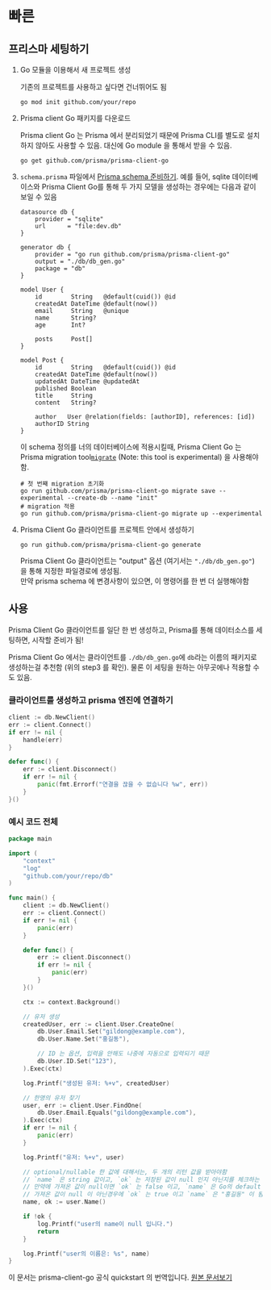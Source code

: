 # 빠른

## 프리스마 세팅하기

1) Go 모듈을 이용해서 새 프로젝트 생성

    기존의 프로젝트를 사용하고 싶다면 건너뛰어도 됨
    ```shell script
    go mod init github.com/your/repo
    ```

2) Prisma client Go 패키지를 다운로드
    
    Prisma client Go 는 Prisma 에서 분리되었기 때문에 Prisma CLI를 별도로 설치하지 않아도 사용할 수 있음. 대신에 Go module 을 통해서 받을 수 있음.
    ```shell script
    go get github.com/prisma/prisma-client-go
    ```

3) `schema.prisma` 파일에서 [Prisma schema 준비하기](https://www.prisma.io/docs/reference/tools-and-interfaces/prisma-schema/prisma-schema-file). 예를 들어, sqlite 데이터베이스와 Prisma Client Go를 통해 두 가지 모델을 생성하는 경우에는 다음과 같이 보일 수 있음

    ```prisma
    datasource db {
        provider = "sqlite"
        url      = "file:dev.db"
    }

    generator db {
        provider = "go run github.com/prisma/prisma-client-go"
        output = "./db/db_gen.go"
        package = "db"
    }

    model User {
        id        String   @default(cuid()) @id
        createdAt DateTime @default(now())
        email     String   @unique
        name      String?
        age       Int?

        posts     Post[]
    }

    model Post {
        id        String   @default(cuid()) @id
        createdAt DateTime @default(now())
        updatedAt DateTime @updatedAt
        published Boolean
        title     String
        content   String?

        author   User @relation(fields: [authorID], references: [id])
        authorID String
    }
    ```

    이 schema 정의를 너의 데이터베이스에 적용시킬때, Prisma Client Go 는 Prisma migration tool[`migrate`](https://github.com/prisma/migrate) (Note: this tool is experimental) 을 사용해야함.
    ```shell script
    # 첫 번째 migration 초기화
    go run github.com/prisma/prisma-client-go migrate save --experimental --create-db --name "init"
    # migration 적용
    go run github.com/prisma/prisma-client-go migrate up --experimental
    ```

4) Prisma Client Go 클라이언트를 프로젝트 안에서 생성하기

    ```shell script
    go run github.com/prisma/prisma-client-go generate
    ```

    Prisma Client Go 클라이언트는 "output" 옵션 (여기서는 `"./db/db_gen.go"`) 을 통해 지정한 파일경로에 생성됨.  
    만약 prisma schema 에 변경사항이 있으면, 이 명령어를 한 번 더 실행해야함


## 사용

Prisma Client Go 클라이언트를 일단 한 번 생성하고, Prisma를 통해 데이터소스를 세팅하면, 시작할 준비가 됨!

Prisma Client Go 에서는 클라이언트를 `./db/db_gen.go`에 `db`라는 이름의 패키지로 생성하는걸 추천함 (위의 step3 를 확인).  물론 이 세팅을 원하는 아무곳에나 적용할 수도 있음.



### 클라이언트를 생성하고 prisma 엔진에 연결하기

```go
client := db.NewClient()
err := client.Connect()
if err != nil {
    handle(err)
}

defer func() {
    err := client.Disconnect()
    if err != nil {
        panic(fmt.Errorf("연결을 끊을 수 없습니다 %w", err))
    }
}()
```


### 예시 코드 전체

```go
package main

import (
    "context"
    "log"
    "github.com/your/repo/db"
)

func main() {
    client := db.NewClient()
    err := client.Connect()
    if err != nil {
        panic(err)
    }

    defer func() {
        err := client.Disconnect()
        if err != nil {
            panic(err)
        }
    }()

    ctx := context.Background()

    // 유저 생성
    createdUser, err := client.User.CreateOne(
        db.User.Email.Set("gildong@example.com"),
        db.User.Name.Set("홍길동"),

        // ID 는 옵션, 입력을 안해도 나중에 자동으로 입력되기 때문
        db.User.ID.Set("123"),
    ).Exec(ctx)

    log.Printf("생성된 유저: %+v", createdUser)

    // 한명의 유저 찾기
    user, err := client.User.FindOne(
        db.User.Email.Equals("gildong@example.com"),
    ).Exec(ctx)
    if err != nil {
        panic(err)
    }

    log.Printf("유저: %+v", user)

    // optional/nullable 한 값에 대해서는, 두 개의 리턴 값을 받아야함
    // `name` 은 string 값이고, `ok` 는 저장된 값이 null 인지 아닌지를 체크하는 bool 값임
    // 만약에 가져온 값이 null이면 `ok` 는 false 이고, `name` 은 Go의 default 값이 됨 (이 경우에는 빈 문자열 "")
    // 가져온 값이 null 이 아닌경우에 `ok` 는 true 이고 `name` 은 "홍길동" 이 됨.
    name, ok := user.Name()

    if !ok {
        log.Printf("user의 name이 null 입니다.")
        return
    }

    log.Printf("user의 이름은: %s", name)
}
```

이 문서는 prisma-client-go 공식 quickstart 의 번역입니다.
[원본 문서보기](https://github.com/prisma/prisma-client-go/blob/master/docs/quickstart.md)
